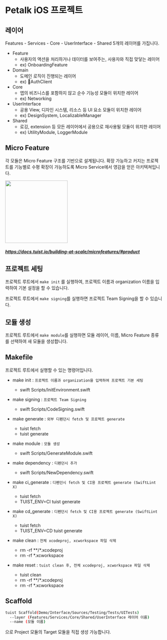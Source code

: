 # Petalk iOS 프로젝트
## 레이어 
Features - Services - Core - UserInterface - Shared
5개의 레이어를 가집니다.

- Feature
  - 사용자의 액션을 처리하거나 데이터를 보여주는, 사용자와 직접 맞닿는 레이어
  - ex) OnboardingFeature
- Domain
  - 도메인 로직이 진행되는 레이어
  - ex) AuthClient
- Core
  - 앱의 비즈니스를 포함하지 않고 순수 기능성 모듈이 위치한 레이어
  - ex) Networking
- UserInterface
  - 공용 View, 디자인 시스템, 리소스 등 UI 요소 모듈이 위치한 레이어
  - ex) DesignSystem, LocalizableManager
- Shared
  - 로깅, extension 등 모든 레이어에서 공용으로 재사용될 모듈이 위치한 레이어
  - ex) UtilityModule, LoggerModule

## Micro Feature
각 모듈은 Micro Feature 구조를 기반으로 설계됩니다.
확장 가능하고 커지는 프로젝트를 기능별로 수평 확장이 가능하도록 Micro Service에서 영감을 얻은 아키텍쳐입니다.

<img src="https://user-images.githubusercontent.com/74440939/210211725-5ac7c9fe-bf25-4707-9775-4f46f1c0c522.png" width="200">

##### https://docs.tuist.io/building-at-scale/microfeatures/#product

## 프로젝트 세팅
프로젝트 루트에서 `make init` 를 실행하여, 프로젝트 이름과 organization 이름을 입력하여 기본 설정을 할 수 있습니다.

프로젝트 루트에서 `make signing`를 실행하면 프로젝트 Team Signing을 할 수 있습니다.

## 모듈 생성
프로젝트 루트에서 `make module`를 실행하면 모듈 레이어, 이름, Micro Feature 종류를 선택하여 새 모듈을 생성합니다.

## Makefile
프로젝트 루트에서 실행할 수 있는 명령어입니다.
- make init : `프로젝트 이름과 organization을 입력하여 프로젝트 기본 세팅`
  - swift Scripts/InitEnvironment.swift

- make signing : `프로젝트 Team Signing`
  - swift Scripts/CodeSigning.swift

- make generate : `외부 디펜던시 fetch 및 프로젝트 generate`
  - tuist fetch
  - tuist generate

- make module : `모듈 생성`
  - swift Scripts/GenerateModule.swift

- make dependency : `디펜던시 추가`
  - swift Scripts/NewDependency.swift

- make ci_generate : `디펜던시 fetch 및 CI용 프로젝트 generate (SwiftLint X)`
  - tuist fetch
  - TUIST_ENV=CI tuist generate

- make cd_generate : `디펜던시 fetch 및 CI용 프로젝트 generate (SwiftLint X)`
  - tuist fetch
  - TUIST_ENV=CD tuist generate

- make clean : `전체 xcodeproj, xcworkspace 파일 삭제`
  - rm -rf **/*.xcodeproj
  - rm -rf *.xcworkspace

- make reset : `tuist clean 후, 전체 xcodeproj, xcworkspace 파일 삭제`
  - tuist clean
  - rm -rf **/*.xcodeproj
  - rm -rf *.xcworkspace

## Scaffold
```sh
tuist Scaffold(Demo/Interface/Sources/Testing/Tests/UITests) 
  --layer (Features/Services/Core/Shared/UserInterface 레이어 이름)
  --name (모듈 이름)
```

으로 Project 모듈의 Target 모듈을 직접 생성 가능합니다.
